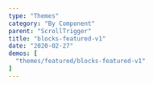 ```yaml
---
type: "Themes"
category: "By Component"
parent: "ScrollTrigger"
title: "blocks-featured-v1"
date: "2020-02-27"
demos: [
  "themes/featured/blocks-featured-v1"
]
---
```

